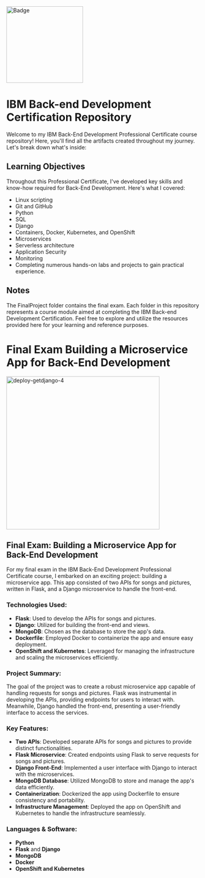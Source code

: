 <img src="https://github.com/FabioDiCeglie/IBM_Back-End_Developer/assets/93951206/ce7ee3ba-8bda-4ecf-bae2-69d7587c9b1a" alt="Badge" width="200">

# IBM Back-end Development Certification Repository

Welcome to my IBM Back-End Development Professional Certificate course repository! Here, you'll find all the artifacts created throughout my journey. Let's break down what's inside:

## Learning Objectives

Throughout this Professional Certificate, I've developed key skills and know-how required for Back-End Development. Here's what I covered:

- Linux scripting
- Git and GitHub
- Python
- SQL
- Django
- Containers, Docker, Kubernetes, and OpenShift
- Microservices
- Serverless architecture
- Application Security
- Monitoring
- Completing numerous hands-on labs and projects to gain practical experience.

## Notes

The FinalProject folder contains the final exam.
Each folder in this repository represents a course module aimed at completing the IBM Back-end Development Certification. Feel free to explore and utilize the resources provided here for your learning and reference purposes.

# Final Exam Building a Microservice App for Back-End Development

<img width="400" alt="deploy-getdjango-4" src="https://github.com/FabioDiCeglie/IBM_Back-End_Developer/assets/93951206/00d48f0a-e133-4bc7-8823-565a217cc202">

## Final Exam: Building a Microservice App for Back-End Development

For my final exam in the IBM Back-End Development Professional Certificate course, I embarked on an exciting project: building a microservice app. This app consisted of two APIs for songs and pictures, written in Flask, and a Django microservice to handle the front-end.

### Technologies Used:
- **Flask**: Used to develop the APIs for songs and pictures.
- **Django**: Utilized for building the front-end and views.
- **MongoDB**: Chosen as the database to store the app's data.
- **Dockerfile**: Employed Docker to containerize the app and ensure easy deployment.
- **OpenShift and Kubernetes**: Leveraged for managing the infrastructure and scaling the microservices efficiently.

### Project Summary:
The goal of the project was to create a robust microservice app capable of handling requests for songs and pictures. Flask was instrumental in developing the APIs, providing endpoints for users to interact with. Meanwhile, Django handled the front-end, presenting a user-friendly interface to access the services.

### Key Features:
- **Two APIs**: Developed separate APIs for songs and pictures to provide distinct functionalities.
- **Flask Microservice**: Created endpoints using Flask to serve requests for songs and pictures.
- **Django Front-End**: Implemented a user interface with Django to interact with the microservices.
- **MongoDB Database**: Utilized MongoDB to store and manage the app's data efficiently.
- **Containerization**: Dockerized the app using Dockerfile to ensure consistency and portability.
- **Infrastructure Management**: Deployed the app on OpenShift and Kubernetes to handle the infrastructure seamlessly.

### Languages & Software:
- **Python**
- **Flask** and **Django**
- **MongoDB**
- **Docker**
- **OpenShift and Kubernetes**
